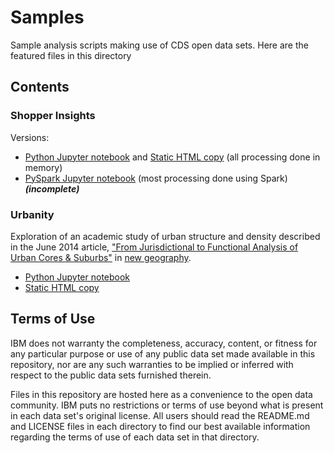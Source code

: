 # Samples

Sample analysis scripts making use of CDS open data sets. Here are the featured files in this directory

## Contents

### Shopper Insights

Versions:

- [Python Jupyter notebook](shopper_insights.ipynb) and [Static HTML copy](shopper_insights.html) (all processing done in memory)
- [PySpark Jupyter notebook](shopper_insights_pyspark.ipynb) (most processing done using Spark) ***(incomplete)***

### Urbanity

Exploration of an academic study of urban structure and density described in the June 2014 article, ["From Jurisdictional to Functional Analysis of Urban Cores & Suburbs"](http://www.newgeography.com/content/004349-from-jurisdictional-functional-analysis-urban-cores-suburbs) in [new geography](http://www.newgeography.com/). 

- [Python Jupyter notebook](urbanity.ipynb) 
- [Static HTML copy](urbanity.html)


## Terms of Use

IBM does not warranty the completeness, accuracy, content, or fitness for any particular purpose or use of any public data set made available in this repository, nor are any such warranties to be implied or inferred with respect to the public data sets furnished therein.

Files in this repository are hosted here as a convenience to the open data community. IBM puts no restrictions or terms of use beyond what is present in each data set's original license. All users should read the README.md and LICENSE files in each directory to find our best available information regarding the terms of use of each data set in that directory. 
